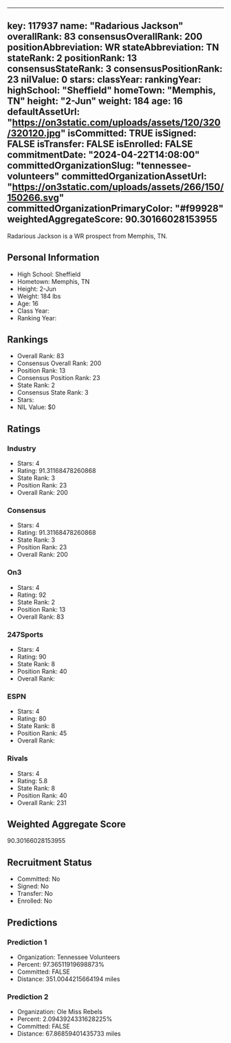 ---
  key: 117937
  name: "Radarious Jackson"
  overallRank: 83
  consensusOverallRank: 200
  positionAbbreviation: WR
  stateAbbreviation: TN
  stateRank: 2
  positionRank: 13
  consensusStateRank: 3
  consensusPositionRank: 23
  nilValue: 0
  stars: 
  classYear: 
  rankingYear: 
  highSchool: "Sheffield"
  homeTown: "Memphis, TN"
  height: "2-Jun"
  weight: 184
  age: 16
  defaultAssetUrl: "https://on3static.com/uploads/assets/120/320/320120.jpg"
  isCommitted: TRUE
  isSigned: FALSE
  isTransfer: FALSE
  isEnrolled: FALSE
  commitmentDate: "2024-04-22T14:08:00"
  committedOrganizationSlug: "tennessee-volunteers"
  committedOrganizationAssetUrl: "https://on3static.com/uploads/assets/266/150/150266.svg"
  committedOrganizationPrimaryColor: "#f99928"
  weightedAggregateScore: 90.30166028153955
  ---
  
  Radarious Jackson is a WR prospect from Memphis, TN.
  
  ## Personal Information
  - High School: Sheffield
  - Hometown: Memphis, TN
  - Height: 2-Jun
  - Weight: 184 lbs
  - Age: 16
  - Class Year: 
  - Ranking Year: 
  
  ## Rankings
  - Overall Rank: 83
  - Consensus Overall Rank: 200
  - Position Rank: 13
  - Consensus Position Rank: 23
  - State Rank: 2
  - Consensus State Rank: 3
  - Stars: 
  - NIL Value: $0
  
  ## Ratings
  
  ### Industry
  - Stars: 4
  - Rating: 91.31168478260868
  - State Rank: 3
  - Position Rank: 23
  - Overall Rank: 200
  
  ### Consensus
  - Stars: 4
  - Rating: 91.31168478260868
  - State Rank: 3
  - Position Rank: 23
  - Overall Rank: 200
  
  ### On3
  - Stars: 4
  - Rating: 92
  - State Rank: 2
  - Position Rank: 13
  - Overall Rank: 83
  
  ### 247Sports
  - Stars: 4
  - Rating: 90
  - State Rank: 8
  - Position Rank: 40
  - Overall Rank: 
  
  ### ESPN
  - Stars: 4
  - Rating: 80
  - State Rank: 8
  - Position Rank: 45
  - Overall Rank: 
  
  ### Rivals
  - Stars: 4
  - Rating: 5.8
  - State Rank: 8
  - Position Rank: 40
  - Overall Rank: 231
  
  ## Weighted Aggregate Score
  90.30166028153955
  
  ## Recruitment Status
  - Committed: No
  - Signed: No
  - Transfer: No
  - Enrolled: No
  
  
  
  ## Predictions
  
  ### Prediction 1
  - Organization: Tennessee Volunteers
  - Percent: 97.36511919698873%
  - Committed: FALSE
  - Distance: 351.0044215664194 miles
  
  ### Prediction 2
  - Organization: Ole Miss Rebels
  - Percent: 2.0943924331628225%
  - Committed: FALSE
  - Distance: 67.86859401435733 miles
  